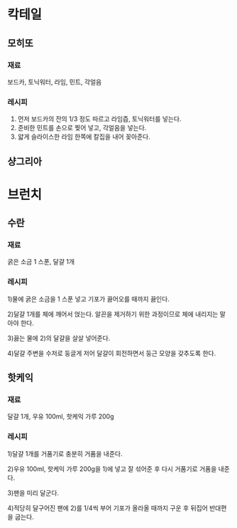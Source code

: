 # 칵테일
## 모히또
### 재료
보드카, 토닉워터, 라임, 민트, 각얼음
### 레시피
1. 먼저 보드카의 잔의 1/3 정도 따르고 라임즙, 토닉워터를 넣는다.
1. 준비한 민트를 손으로 찢어 넣고, 각얼음을 넣는다.
1. 얇게 슬라이스한 라임 한쪽에 칼집을 내어 꽂아준다.

## 샹그리아

# 브런치
## 수란
### 재료
굵은 소금 1 스푼, 달걀 1개
### 레시피
1)물에 굵은 소금을 1 스푼 넣고 기포가 끓어오를 때까지 끓인다.

2)달걀 1개를 체에 깨어서 얹는다. 알끈을 제거하기 위한 과정이므로 체에 내리지는 말아야 한다.

3)끓는 물에 2)의 달걀을 살살 넣어준다.

4)달걀 주변을 수저로 둥글게 저어 달걀이 회전하면서 둥근 모양을 갖추도록 한다.

## 핫케익
### 재료
달걀 1개, 우유 100ml, 핫케익 가루 200g
### 레시피
1)달걀 1개를 거품기로 충분히 거품을 내준다.

2)우유 100ml, 핫케익 가루 200g을 1)에 넣고 잘 섞어준 후 다시 거품기로 거품을 내준다.

3)팬을 미리 달군다.

4)적당히 달구어진 팬에 2)를 1/4씩 부어 기포가 올라올 때까지 구운 후 뒤집어 반대편을 굽는다.
